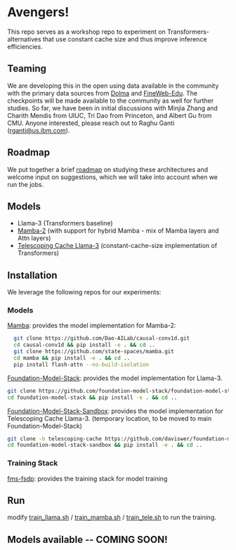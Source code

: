 # Avengers!

This repo serves as a workshop repo to experiment on Transformers-alternatives that 
use constant cache size and thus improve inference efficiencies.

## Teaming
We are developing this in the open using data available in the community with the primary data sources from [Dolma](https://allenai.github.io/dolma/) and [FineWeb-Edu](https://huggingface.co/datasets/HuggingFaceFW/fineweb-edu). The checkpoints will be made available to the community as well for further studies. So far, we have been in initial discussions with Minjia Zhang and Charith Mendis from UIUC, Tri Dao from Princeton, and Albert Gu from CMU. Anyone interested, please reach out to Raghu Ganti (rganti@us.ibm.com).

## Roadmap
We put together a brief [roadmap](Roadmap.md) on studying these architectures and welcome input on suggestions, which we will take into account when we run the jobs.

## Models

- Llama-3 (Transformers baseline)
- [Mamba-2](https://arxiv.org/pdf/2312.00752) (with support for hybrid Mamba - mix of Mamba layers and Attn layers)
- [Telescoping Cache Llama-3](docs/telescoping-cache.md) (constant-cache-size implementation of Transformers)

## Installation

We leverage the following repos for our experiments:

### Models
[Mamba](https://github.com/state-spaces/mamba): provides the model implementation for Mamba-2:
```bash
  git clone https://github.com/Dao-AILab/causal-conv1d.git
  cd causal-conv1d && pip install -e . && cd ..
  git clone https://github.com/state-spaces/mamba.git
  cd mamba && pip install -e . && cd ..
  pip install flash-attn --no-build-isolation
```
[Foundation-Model-Stack](https://github.com/foundation-model-stack/foundation-model-stack): 
provides the model implementation for Llama-3.
```bash
git clone https://github.com/foundation-model-stack/foundation-model-stack.git
cd foundation-model-stack && pip install -e . && cd ..
```
[Foundation-Model-Stack-Sandbox](https://github.com/daviswer/foundation-model-stack-sandbox):
provides the model implementation for Telescoping Cache Llama-3. (temporary location,
to be moved to main Foundation-Model-Stack)
```bash
git clone -b telescoping-cache https://github.com/daviswer/foundation-model-stack-sandbox.git
cd foundation-model-stack-sandbox && pip install -e . && cd ..
```

### Training Stack
[fms-fsdp](https://github.com/foundation-model-stack/fms-fsdp): provides the training stack
for model training


## Run

modify [train_llama.sh](train_llama.sh) / [train_mamba.sh](train_mamba.sh) / 
[train_tele.sh](train_tele.sh) to run the training.


## Models available -- COMING SOON!
